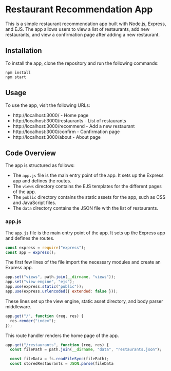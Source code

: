  # Restaurant Recommendation App

This is a simple restaurant recommendation app built with Node.js, Express, and EJS. The app allows users to view a list of restaurants, add new restaurants, and view a confirmation page after adding a new restaurant.

## Installation

To install the app, clone the repository and run the following commands:

```
npm install
npm start
```

## Usage

To use the app, visit the following URLs:

* http://localhost:3000/ - Home page
* http://localhost:3000/restaurants - List of restaurants
* http://localhost:3000/recommend - Add a new restaurant
* http://localhost:3000/confirm - Confirmation page
* http://localhost:3000/about - About page

## Code Overview

The app is structured as follows:

* The `app.js` file is the main entry point of the app. It sets up the Express app and defines the routes.
* The `views` directory contains the EJS templates for the different pages of the app.
* The `public` directory contains the static assets for the app, such as CSS and JavaScript files.
* The `data` directory contains the JSON file with the list of restaurants.

### app.js

The `app.js` file is the main entry point of the app. It sets up the Express app and defines the routes.

```javascript
const express = require("express");
const app = express();
```

The first few lines of the file import the necessary modules and create an Express app.

```javascript
app.set("views", path.join(__dirname, "views"));
app.set("view engine", "ejs");
app.use(express.static("public"));
app.use(express.urlencoded({ extended: false }));
```

These lines set up the view engine, static asset directory, and body parser middleware.

```javascript
app.get("/", function (req, res) {
  res.render("index");
});
```

This route handler renders the home page of the app.

```javascript
app.get("/restaurants", function (req, res) {
  const filePath = path.join(__dirname, "data", "restaurants.json");

  const fileData = fs.readFileSync(filePath);
  const storedRestaurants = JSON.parse(fileData
